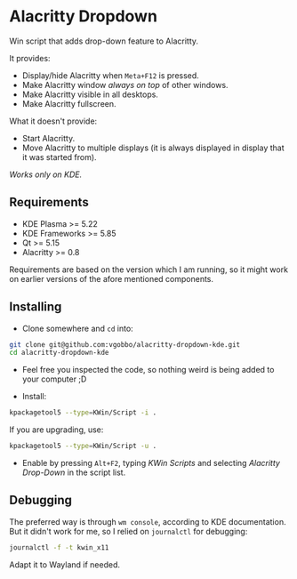 # Alacritty Dropdown
Win script that adds drop-down feature to Alacritty.

It provides:
- Display/hide Alacritty when `Meta+F12` is pressed.
- Make Alacritty window _always on top_ of other windows.
- Make Alacritty visible in all desktops.
- Make Alacritty fullscreen.

What it doesn't provide:
- Start Alacritty.
- Move Alacritty to multiple displays (it is always displayed in display that it was started from).

*Works only on KDE.*

## Requirements
- KDE Plasma >= 5.22
- KDE Frameworks >= 5.85
- Qt >= 5.15
- Alacritty >= 0.8

Requirements are based on the version which I am running, so it might work on earlier versions of the afore mentioned components.

## Installing
- Clone somewhere and `cd` into:
```bash
git clone git@github.com:vgobbo/alacritty-dropdown-kde.git
cd alacritty-dropdown-kde
```

- Feel free you inspected the code, so nothing weird is being added to your computer ;D

- Install:
```bash
kpackagetool5 --type=KWin/Script -i .
```

If you are upgrading, use:
```bash
kpackagetool5 --type=KWin/Script -u .
```

- Enable by pressing `Alt+F2`, typing _KWin Scripts_ and selecting _Alacritty Drop-Down_ in the script list.

## Debugging
The preferred way is through `wm console`, according to KDE documentation. But it didn't work for me, so I relied on `journalctl` for debugging:
```bash
journalctl -f -t kwin_x11
```

Adapt it to Wayland if needed.
